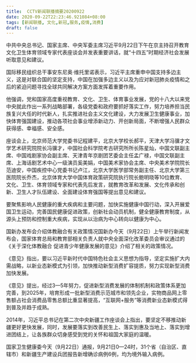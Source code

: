 ```yaml
---
title:  CCTV新闻联播摘要20200922
date: 2020-09-22T22:23:46.921084+08:00
tags: [新闻联播, 文化,新冠,服务,疫情,消费]
draft: false
---
```


中共中央总书记、国家主席、中央军委主席习近平9月22日下午在京主持召开教育<span class="keywords_content">文化</span>卫生体育领域专家代表座谈会并发表重要讲话，就“十四五”时期经济社会发展听取意见和建议。

国际移民组织总干事安东尼奥·维托里诺表示，习近平主席重申中国支持多边主义，这是对联合国的坚定支持，中国在加强多边主义以及为应对<span class="keywords_content">新冠</span>肺炎<span class="keywords_content">疫情</span>和之后的紧迫问题寻找全球共同解决方案方面发挥着重要作用。

他强调，党和国家高度重视教育、<span class="keywords_content">文化</span>、卫生、体育事业发展，党的十八大以来党中央就此作出一系列战略部署，各级党委和政府要抓好落实工作，努力培养担当民族复兴大任的时代新人，扎实推进社会主义<span class="keywords_content">文化</span>建设，大力发展卫生健康事业，加快体育强国建设，推动各项社会事业增添新动力、开创新局面，不断增强人民群众获得感、幸福感、安全感。

座谈会上，北京师范大学党委书记程建平，北京大学校长郝平，天津大学冯骥才文学艺术研究院院长冯骥才，中国社会科学院考古研究所所长陈星灿，中国文联副主席、中国戏剧家协会副主席、天津青年京剧团艺委会主任孟广禄，中国文联副主席、上海话剧艺术中心一级演员奚美娟，中国美术家协会主席、中央美术学院院长范迪安，中国疾控中心党委书记卢江，北京大学医学部常务副主任、北京大学第三医院院长乔杰，北京体育大学中国体育政策研究院执行院长鲍明晓等10位教育、<span class="keywords_content">文化</span>、卫生、体育领域专家和代表先后发言，就教育改革和发展、<span class="keywords_content">文化</span>传承和创新、卫生人才队伍建设、全面建设体育强国等提出意见和建议。

要聚焦影响人民健康的重大疾病和主要问题，加快实施健康中国行动，深入开展爱国卫生运动，完善国民健康促进政策，创新社会动员机制，健全健康教育制度，从源头上预防和控制重大疾病，实现从以治病为中心转向以健康为中心。

国新办发布会介绍体教融合有关政策情况国新办今天（9月22日）上午举行新闻发布会，国家体育总局和教育部相关负责人就中央全面深化改革委员会审议通过的《关于深化体教融合 促进青少年健康发展的意见》介绍了相关的政策情况。

《意见》指出，要以习近平新时代中国特色社会主义思想为指导，坚定实施扩大内需战略，以新业态新模式为引领，加快推动新型<span class="keywords_fund">消费</span>扩容提质，努力实现新型<span class="keywords_fund">消费</span>加快发展。

《意见》提出，经过3—5年努力，促进新型<span class="keywords_fund">消费</span>发展的体制机制和政策体系更加完善，到2025年，培育形成一批新型<span class="keywords_fund">消费</span>示范城市和领先企业，实物商品网上零售额占社会<span class="keywords_fund">消费</span>品零售总额比重显著提高，“互联网+<span class="keywords_fund">服务</span>”等<span class="keywords_fund">消费</span>新业态新模式得到普及并趋于成熟。

2014年，习近平总书记在第二次中央新疆工作座谈会上指出，要坚定不移推动新疆更好更快发展，同时，发展要落实到改善民生上、落实到惠及当地上、落实到增进团结上，让各族群众切身感受到党的关怀和祖国大家庭的温暖。

国家卫生健康委今天（9月22日）通报，9月21日0—24时，31个省（自治区、直辖市）和新疆生产建设兵团报告新增确诊病例6例，均为境外输入病例。
